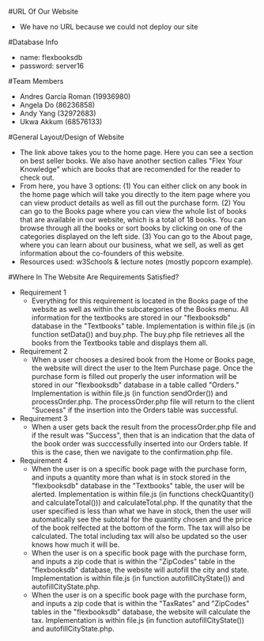 #URL Of Our Website
- We have no URL because we could not deploy our site

#Database Info
- name: flexbooksdb
- password: server16

#Team Members
- Andres Garcia Roman (19936980)
- Angela Do (86236858)
- Andy Yang (32972683) 
- Ukwa Akkum (68576133)

#General Layout/Design of Website
- The link above takes you to the home page. Here you can see a section on best seller books. We also have another section calles "Flex Your Knowledge" which are books that are recomended for the reader to check out. 
- From here, you have 3 options:
	(1) You can either click on any book in the home page which will take you directly to the item page where you can view product details as well as fill out the purchase form.
	(2) You can go to the Books page where you can view the whole list of books that are available in our website, which is a total of 18 books. You can browse through all the books or sort books by clicking on one of the categories displayed on the left side. 
	(3) You can go to the About page, where you can learn about our business, what we sell, as well as get information about the co-founders of this website. 
- Resources used: w3Schools & lecture notes (mostly popcorn example).


#Where In The Website Are Requirements Satisfied?
- Requirement 1
	- Everything for this requirement is located in the Books page of the website as well as within the subcategories of the Books menu. All information for the textbooks are stored in our "flexbooksdb" database in the "Textbooks" table. Implementation is within file.js (in function setData()) and buy.php. The buy.php file retrieves all the books from the Textbooks table and displays them all. 
- Requirement 2
	- When a user chooses a desired book from the Home or Books page, the website will direct the user to the Item Purchase page. Once the purchase form is filled out properly the user information will be stored in our "flexbooksdb" database in a table called "Orders." Implementation is within file.js (in function sendOrder()) and processOrder.php. The processOrder.php file will return to the client "Suceess" if the insertion into the Orders table was successful. 
- Requirement 3
	- When a user gets back the result from the processOrder.php file and if the result was "Success", then that is an indication that the data of the book order was succcessfully inserted into our Orders table. If this is the case, then we navigate to the confirmation.php file. 
- Requirement 4
	- When the user is on a specific book page with the purchase form, and inputs a quantity more than what is in stock stored in the "flexbooksdb" database in the "Textbooks" table, the user will be alerted. Implementation is within file.js (in functions checkQuantity() and calculateTotal())) and calculateTotal.php. If the qunatity that the user specified is less than what we have in stock, then the user will automatically see the subtotal for the quantity chosen and the price of the book relfected at the bottom of the form. The tax will also be calculated. The total including tax will also be updated so the user knows how much it will be.
	- When the user is on a specific book page with the purchase form, and inputs a zip code that is within the "ZipCodes" table in the "flexbooksdb" database, the website will autofill the city and state. Implementation is within file.js (in function autofillCityState()) and autofillCityState.php.
	- When the user is on a specific book page with the purchase form, and inputs a zip code that is within the "TaxRates" and "ZipCodes" tables in the "flexbooksdb" database, the website will calculate the tax. Implementation is within file.js (in function autofillCityState()) and autofillCityState.php.